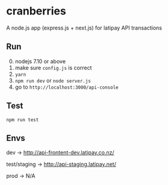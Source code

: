 # cranberries
A node.js app (express.js + next.js) for latipay API transactions

## Run
0. nodejs 7.10 or above
1. make sure `config.js` is correct 
2. `yarn` 
3. `npm run dev` or `node server.js`
4. go to `http://localhost:3000/api-console`
## Test
`npm run test`


## Envs


dev           -> http://api-frontent-dev.latipay.co.nz/

test/staging  -> http://api-staging.latipay.net/

prod          -> N/A
